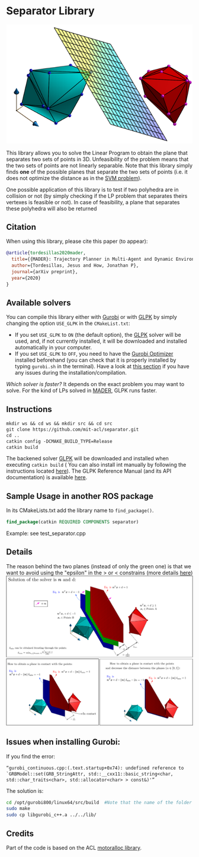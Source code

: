 Separator Library
========================

![](./imgs/polyhedra.png) 

This library allows you to solve the Linear Program to obtain the plane that separates two sets of points in 3D. Unfeasibility of the problem means that the two sets of points are not linearly separable. Note that this library simply finds **one** of the possible planes that separate the two sets of points (i.e. it does not optimize the distance as in the [SVM problem](https://en.wikipedia.org/wiki/Support_vector_machine)).

One possible application of this library is to test if two polyhedra are in collision or not (by simply checking if the LP problem that separates theirs vertexes is feasible or not). In case of feasibility, a plane that separates these polyhedra will also be returned

## Citation

When using this library, please cite this paper (to appear):

```bibtex
@article{tordesillas2020mader,
  title={{MADER}: Trajectory Planner in Multi-Agent and Dynamic Environments},
  author={Tordesillas, Jesus and How, Jonathan P},
  journal={arXiv preprint},
  year={2020}
}
```

## Available solvers
You can compile this library either with [Gurobi](https://www.gurobi.com/products/gurobi-optimizer/) or with [GLPK](https://www.gnu.org/software/glpk/) by simply changing the option `USE_GLPK` in the `CMakeList.txt`:
* If you set `USE_GLPK` to `ON` (the default option), the [GLPK](https://www.gnu.org/software/glpk/) solver will be used, and, if not currently installed, it will be downloaded and installed automatically in your computer. 
* If you set `USE_GLPK` to `OFF`, you need to have the [Gurobi Optimizer](https://www.gurobi.com/products/gurobi-optimizer/) installed beforehand (you can check that it is properly installed by typing `gurobi.sh` in the terminal). Have a look at [this section](#issues-when-installing-gurobi) if you have any issues during the installation/compilation.

*Which solver is faster?* It depends on the exact problem you may want to solve. For the kind of LPs solved in [MADER](https://github.com/mit-acl/mader), GLPK runs faster. 

## Instructions

```
mkdir ws && cd ws && mkdir src && cd src
git clone https://github.com/mit-acl/separator.git
cd ..
catkin config -DCMAKE_BUILD_TYPE=Release
catkin build
```

The backened solver [GLPK](https://www.gnu.org/software/glpk/) will be downloaded and installed when executing `catkin build` ( You can also install int manually by following the instructions located [here](https://en.wikibooks.org/wiki/GLPK/Linux_OS#Install)). The GLPK Reference Manual (and its API documentation) is available [here](http://www.chiark.greenend.org.uk/doc/glpk-doc/glpk.pdf).

## Sample Usage in another ROS package

In its CMakeLists.txt add the library name to `find_package()`.

```cmake
find_package(catkin REQUIRED COMPONENTS separator)
```

Example: see test_separator.cpp

## Details
The reason behind the two planes (instead of only the green one) is that we want to avoid using the "epsilon" in the > or < constrains (more details [here](https://www.joyofdata.de/blog/testing-linear-separability-linear-programming-r-glpk/#crayon-5fabe3cf5c0d3782979776:~:text=The%20conditions%20of%20a%20linear%20program,lets%20transform%20(1)%20and%20(2)%20appropriately%3A))
![](./imgs/details.png) 

## Issues when installing Gurobi:

If you find the error:
```
“gurobi_continuous.cpp:(.text.startup+0x74): undefined reference to
`GRBModel::set(GRB_StringAttr, std::__cxx11::basic_string<char,
std::char_traits<char>, std::allocator<char> > const&)'”
```
The solution is:

```bash
cd /opt/gurobi800/linux64/src/build  #Note that the name of the folder gurobi800 changes according to the Gurobi version
sudo make
sudo cp libgurobi_c++.a ../../lib/
```

## Credits
Part of the code is based on the ACL [motoralloc library](https://gitlab.com/mit-acl/creare-labdrone/motoralloc).
